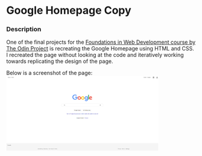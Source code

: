 <h1>Google Homepage Copy</h2>

<h3>Description</h3>
<p>One of the final projects for the <a href="https://www.theodinproject.com/paths/foundations?">Foundations in Web Development course by The Odin Project</a> is recreating the Google Homepage using HTML and CSS. I recreated the page without looking at the code and iteratively working towards replicating the design of the page.</p>

Below is a screenshot of the page:<br>
<img src="./homepage-screenshot.png" style="width: 80%">
